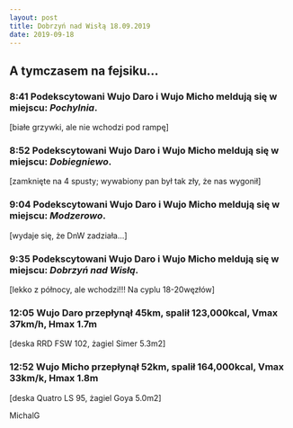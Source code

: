 ```yaml
---
layout: post
title: Dobrzyń nad Wisłą 18.09.2019
date: 2019-09-18
---
```


## A tymczasem na fejsiku...  

### 8:41 Podekscytowani Wujo Daro i Wujo Micho meldują się w miejscu: _Pochylnia_.  

[białe grzywki, ale nie wchodzi pod rampę]  

### 8:52 Podekscytowani Wujo Daro i Wujo Micho meldują się w miejscu: _Dobiegniewo_.  

[zamknięte na 4 spusty; wywabiony pan był tak zły, że nas wygonił]  

### 9:04 Podekscytowani Wujo Daro i Wujo Micho meldują się w miejscu: _Modzerowo_.  

[wydaje się, że DnW zadziała...]  

### 9:35 Podekscytowani Wujo Daro i Wujo Micho meldują się w miejscu: _Dobrzyń nad Wisłą_.  

[lekko z północy, ale wchodzi!!! Na cyplu 18-20węzłów]  

### 12:05 Wujo Daro przepłynął 45km, spalił 123,000kcal, Vmax 37km/h, Hmax 1.7m  

[deska RRD FSW 102, żagiel Simer 5.3m2]  

### 12:52 Wujo Micho przepłynął 52km, spalił 164,000kcal, Vmax 33km/k, Hmax 1.8m  

[deska Quatro LS 95, żagiel Goya 5.0m2]  

MichalG  

